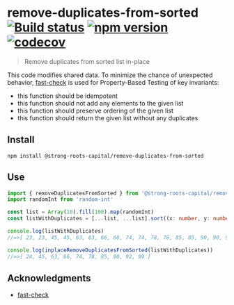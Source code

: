 # remove-duplicates-from-sorted [![Build status](https://travis-ci.org/strong-roots-capital/remove-duplicates-from-sorted.svg?branch=master)](https://travis-ci.org/strong-roots-capital/remove-duplicates-from-sorted) [![npm version](https://img.shields.io/npm/v/@strong-roots-capital/remove-duplicates-from-sorted.svg)](https://npmjs.org/package/@strong-roots-capital/remove-duplicates-from-sorted) [![codecov](https://codecov.io/gh/strong-roots-capital/remove-duplicates-from-sorted/branch/master/graph/badge.svg)](https://codecov.io/gh/strong-roots-capital/remove-duplicates-from-sorted)

> Remove duplicates from sorted list in-place


This code modifies shared data. To minimize the chance of unexpected
behavior, [fast-check] is used for Property-Based Testing of key
invariants:

- this function should be idempotent
- this function should not add any elements to the given list
- this function should preserve ordering of the given list
- this function should return the given list without any duplicates

## Install

```shell
npm install @strong-roots-capital/remove-duplicates-from-sorted
```

## Use

```typescript
import { removeDuplicatesFromSorted } from '@strong-roots-capital/remove-duplicates-from-sorted'
import randomInt from 'random-int'

const list = Array(10).fill(100).map(randomInt)
const listWithDuplicates = [...list, ...list].sort((x: number, y: number) => x - y)

console.log(listWithDuplicates)
//=>[ 23, 23, 45, 45, 63, 63, 66, 66, 74, 74, 78, 78, 85, 85, 90, 90, 92, 92, 99, 99 ]

console.log(inplaceRemoveDuplicatesFromSorted(listWithDuplicates))
//=>[ 24, 45, 63, 66, 74, 78, 85, 90, 92, 99 ]
```

## Acknowledgments

- [fast-check]

[fast-check]: https://github.com/dubzzz/fast-check
